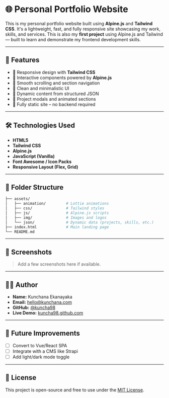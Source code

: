 # 🌐 Personal Portfolio Website

This is my personal portfolio website built using **Alpine.js** and **Tailwind CSS**. It's a lightweight, fast, and fully responsive site showcasing my work, skills, and services. This is also my **first project** using Alpine.js and Tailwind — built to learn and demonstrate my frontend development skills.

---

## 🚀 Features

- 🔹 Responsive design with **Tailwind CSS**
- 🔹 Interactive components powered by **Alpine.js**
- 🔹 Smooth scrolling and section navigation
- 🔹 Clean and minimalistic UI
- 🔹 Dynamic content from structured JSON
- 🔹 Project modals and animated sections
- 🔹 Fully static site – no backend required

---

## 🛠 Technologies Used

- **HTML5**
- **Tailwind CSS**
- **Alpine.js**
- **JavaScript (Vanilla)**
- **Font Awesome / Icon Packs**
- **Responsive Layout (Flex, Grid)**

---

## 📁 Folder Structure

```bash
├── assets/
│   ├── animation/         # Lottie animations
│   ├── css/               # Tailwind styles
│   ├── js/                # Alpine.js scripts
│   ├── img/               # Images and logos
│   └── json/              # Dynamic data (projects, skills, etc.)
├── index.html             # Main landing page
└── README.md
```

---

## 📸 Screenshots

> Add a few screenshots here if available.

---

## 🧑‍💻 Author

- **Name:** Kunchana Ekanayaka
- **Email:** hello@kunchana.com
- **GitHub:** [@kuncha98](https://github.com/kuncha98)
- **Live Demo:** [kuncha98.github.com](https://kuncha98.github.com)

---

## 📌 Future Improvements

- [ ] Convert to Vue/React SPA
- [ ] Integrate with a CMS like Strapi
- [ ] Add light/dark mode toggle

---

## 📄 License

This project is open-source and free to use under the [MIT License](LICENSE).
